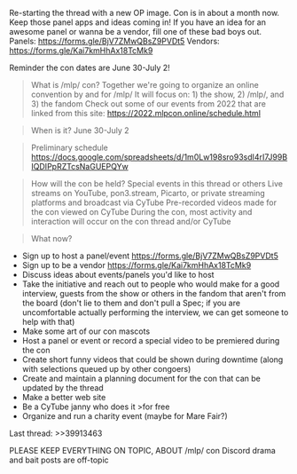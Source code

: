 Re-starting the thread with a new OP image.
Con is in about a month now.
Keep those panel apps and ideas coming in!
If you have an idea for an awesome panel or wanna be a vendor, fill one of these bad boys out.
Panels: https://forms.gle/BjV7ZMwQBsZ9PVDt5
Vendors: https://forms.gle/Kai7kmHhAx18TcMk9

Reminder the con dates are June 30-July 2!

>What is /mlp/ con?
Together we're going to organize an online convention by and for /mlp/
It will focus on: 1) the show, 2) /mlp/, and 3) the fandom
Check out some of our events from 2022 that are linked from this site: https://2022.mlpcon.online/schedule.html

>When is it?
June 30-July 2

>Preliminary schedule
https://docs.google.com/spreadsheets/d/1m0Lw198sro93sdI4rI7J99BIQDIPpRZTcsNaGUEPQYw

>How will the con be held?
Special events in this thread or others
Live streams on YouTube, pon3.stream, Picarto, or private streaming platforms and broadcast via CyTube
Pre-recorded videos made for the con viewed on CyTube
During the con, most activity and interaction will occur on the con thread and/or CyTube

>What now?
- Sign up to host a panel/event https://forms.gle/BjV7ZMwQBsZ9PVDt5
- Sign up to be a vendor https://forms.gle/Kai7kmHhAx18TcMk9
- Discuss ideas about events/panels you'd like to host
- Take the initiative and reach out to people who would make for a good interview, guests from the show or others in the fandom that aren't from the board (don't lie to them and don't pull a Spec; if you are uncomfortable actually performing the interview, we can get someone to help with that)
- Make some art of our con mascots
- Host a panel or event or record a special video to be premiered during the con
- Create short funny videos that could be shown during downtime (along with selections queued up by other congoers)
- Create and maintain a planning document for the con that can be updated by the thread
- Make a better web site
- Be a CyTube janny who does it >for free
- Organize and run a charity event (maybe for Mare Fair?)

Last thread: >>39913463

PLEASE KEEP EVERYTHING ON TOPIC, ABOUT /mlp/ con
Discord drama and bait posts are off-topic
